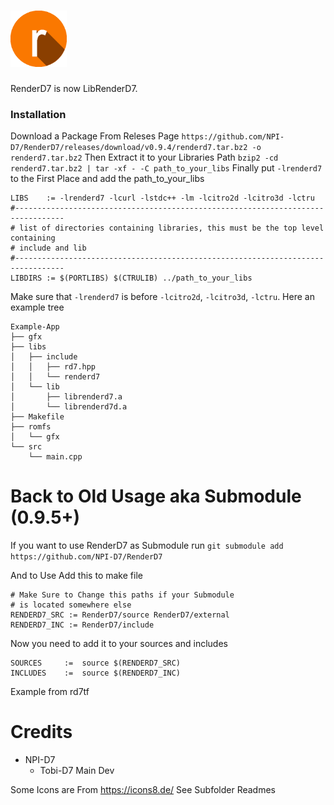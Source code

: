 # <img alt="LOGO" src="https://github.com/NPI-D7/RenderD7/blob/main/logo.png" height="90">
RenderD7 is now LibRenderD7.
### Installation
Download a Package From Releses Page
`https://github.com/NPI-D7/RenderD7/releases/download/v0.9.4/renderd7.tar.bz2 -o renderd7.tar.bz2`
Then Extract it to your Libraries Path
`bzip2 -cd renderd7.tar.bz2 | tar -xf - -C path_to_your_libs`
Finally put `-lrenderd7` to the First Place and add the path_to_your_libs
```
LIBS	:= -lrenderd7 -lcurl -lstdc++ -lm -lcitro2d -lcitro3d -lctru
#---------------------------------------------------------------------------------
# list of directories containing libraries, this must be the top level containing
# include and lib
#---------------------------------------------------------------------------------
LIBDIRS	:= $(PORTLIBS) $(CTRULIB) ../path_to_your_libs
```
Make sure that `-lrenderd7` is before `-lcitro2d`, `-lcitro3d`, `-lctru`.
Here an example tree
```
Example-App
├── gfx
├── libs
│   ├── include
│   │   ├── rd7.hpp
│   │   └── renderd7
│   └── lib
│       ├── librenderd7.a
│       └── librenderd7d.a
├── Makefile
├── romfs
│   └── gfx
└── src
    └── main.cpp
```
# Back to Old Usage aka Submodule (0.9.5+)
If you want to use RenderD7 as Submodule run
`git submodule add https://github.com/NPI-D7/RenderD7`

And to Use Add this to make file
```
# Make Sure to Change this paths if your Submodule
# is located somewhere else
RENDERD7_SRC := RenderD7/source RenderD7/external
RENDERD7_INC := RenderD7/include
```
Now you need to add it to your sources and includes
```
SOURCES		:=	source $(RENDERD7_SRC)
INCLUDES	:=	source $(RENDERD7_INC)
```
Example from rd7tf
# Credits
- NPI-D7
  - Tobi-D7 Main Dev

Some Icons are From
https://icons8.de/
See Subfolder Readmes
